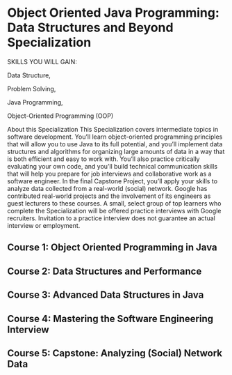 # Object Oriented Java Programming: Data Structures and Beyond Specialization

SKILLS YOU WILL GAIN: 

Data Structure, 

Problem Solving, 

Java Programming, 

Object-Oriented Programming (OOP) 


About this Specialization
This Specialization covers intermediate topics in software development. 
You’ll learn object-oriented programming principles that will allow you to use Java to its full potential, and you’ll implement data structures and algorithms for organizing large amounts of data in a way that is both efficient and easy to work with. 
You’ll also practice critically evaluating your own code, and you’ll build technical communication skills that will help you prepare for job interviews and collaborative work as a software engineer. 
In the final Capstone Project, you’ll apply your skills to analyze data collected from a real-world (social) network. 
Google has contributed real-world projects and the involvement of its engineers as guest lecturers to these courses. 
A small, select group of top learners who complete the Specialization will be offered practice interviews with Google recruiters. Invitation to a practice interview does not guarantee an actual interview or employment.


## Course 1: Object Oriented Programming in Java

## Course 2: Data Structures and Performance

## Course 3: Advanced Data Structures in Java

## Course 4: Mastering the Software Engineering Interview

## Course 5: Capstone: Analyzing (Social) Network Data
